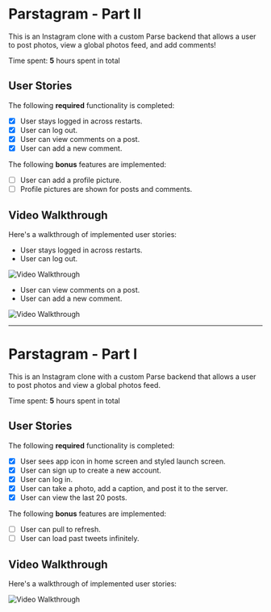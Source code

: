 # Parstagram - Part II

This is an Instagram clone with a custom Parse backend that allows a user to post photos, view a global photos feed, and add comments!

Time spent: **5** hours spent in total

## User Stories

The following **required** functionality is completed:

- [x] User stays logged in across restarts.
- [x] User can log out.
- [x] User can view comments on a post.
- [x] User can add a new comment.

The following **bonus** features are implemented:

- [ ] User can add a profile picture.
- [ ] Profile pictures are shown for posts and comments.

## Video Walkthrough

Here's a walkthrough of implemented user stories:

- User stays logged in across restarts.
- User can log out.

<img src='http://g.recordit.co/QCcXJs9eSe.gif' title='Video Walkthrough' width='' alt='Video Walkthrough' />

- User can view comments on a post.
- User can add a new comment.

<img src='http://g.recordit.co/EtsgLPsI3t.gif' title='Video Walkthrough' width='' alt='Video Walkthrough' />


---


# Parstagram - Part I

This is an Instagram clone with a custom Parse backend that allows a user to post photos and view a global photos feed.

Time spent: **5** hours spent in total

## User Stories

The following **required** functionality is completed:

- [x] User sees app icon in home screen and styled launch screen.
- [x] User can sign up to create a new account.
- [x] User can log in.
- [x] User can take a photo, add a caption, and post it to the server.
- [x] User can view the last 20 posts.

The following **bonus** features are implemented:

- [ ] User can pull to refresh.
- [ ] User can load past tweets infinitely.

## Video Walkthrough

Here's a walkthrough of implemented user stories:

<img src='http://g.recordit.co/QCcXJs9eSe.gif' title='Video Walkthrough' width='' alt='Video Walkthrough' />
